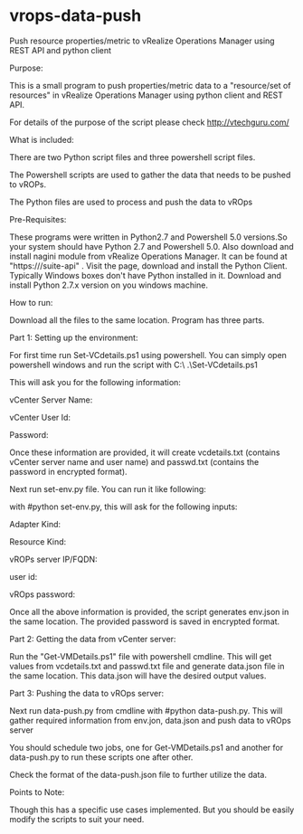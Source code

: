 # vrops-data-push

Push resource properties/metric to vRealize Operations Manager using REST API and python client

Purpose:

This is a small program to push properties/metric data to a "resource/set of resources" in vRealize Operations Manager using python client and REST API. 

For details of the purpose of the script please check http://vtechguru.com/

What is included:

There are two Python script files and three powershell script files. 

The Powershell scripts are used to gather the data that needs to be pushed to vROPs.

The Python files are used to process and push the data to vROps


Pre-Requisites:

These programs were written in Python2.7 and Powershell 5.0 versions.So your system should have Python 2.7 and Powershell 5.0. Also download and install nagini module from vRealize Operations Manager. It can be found at "https://<vrops server>/suite-api" . Visit the page, download and install the Python Client.
Typically Windows boxes don't have Python installed in it. Download and install Python 2.7.x version on you windows machine.

How to run:

Download all the files to the same location. Program has three parts.

Part 1: Setting up the environment:

For first time run Set-VCdetails.ps1 using powershell. You can simply open powershell windows and run the script with 
C:\ .\Set-VCdetails.ps1

This will ask you for the following information:

vCenter Server Name:

vCenter User Id:

Password:

Once these information are provided, it will create vcdetails.txt (contains vCenter server name and user name) and passwd.txt (contains the password in encrypted format).

Next run set-env.py file. You can run it like following:

with #python set-env.py, this will ask for the following inputs:

Adapter Kind:

Resource Kind:

vROPs server IP/FQDN:

user id:

vROps password:

Once all the above information is provided, the script generates env.json in the same location. The provided password is saved in encrypted format.


Part 2: Getting the data from vCenter server:


Run the "Get-VMDetails.ps1" file with powershell cmdline. This will get values from vcdetails.txt and passwd.txt file and generate data.json file in the same location. This data.json will have the desired output values.


Part 3: Pushing the data to vROps server:


Next run data-push.py from cmdline with #python data-push.py. This will gather required information from env.jon, data.json and push data to vROps server



You should schedule two jobs, one for Get-VMDetails.ps1 and another for data-push.py to run these scripts one after other. 

Check the format of the data-push.json file to further utilize the data.

Points to Note:

Though this has a specific use cases implemented. But you should be easily modify the scripts to suit your need.
